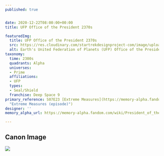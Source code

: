 ```yaml
---
published: true


date: 2020-12-22T08:00:00+00:00
title: UFP Office of the President 2370s

featuredImg:
  title: UFP Office of the President 2370s
  src: https://res.cloudinary.com/startrekdesignproject-com/image/upload/v1608334306/UFP_OfficeOfThePresident_2370s.png
  alt: Earth's United Federation of Planets (UFP) Office of the President 2370s
taxonomy:
  time: 2300s
  quadrants: Alpha
  universes:
  - Prime
  affiliations:
  - UFP
  types:
  - Seal/Shield
  franchise: Deep Space 9
primary_reference: S07E23 [Extreme Measures](https://memory-alpha.fandom.com/wiki/Extreme_Measures_(episode)
  "Extreme Measures (episode)")
designer: ''
memory_alpha_url: https://memory-alpha.fandom.com/wiki/President_of_the_United_Federation_of_Planets

---
```

## Canon Image

![](https://res.cloudinary.com/startrekdesignproject-com/image/upload/v1608334306/UFP_Office_of_the_President_2370s.jpg)